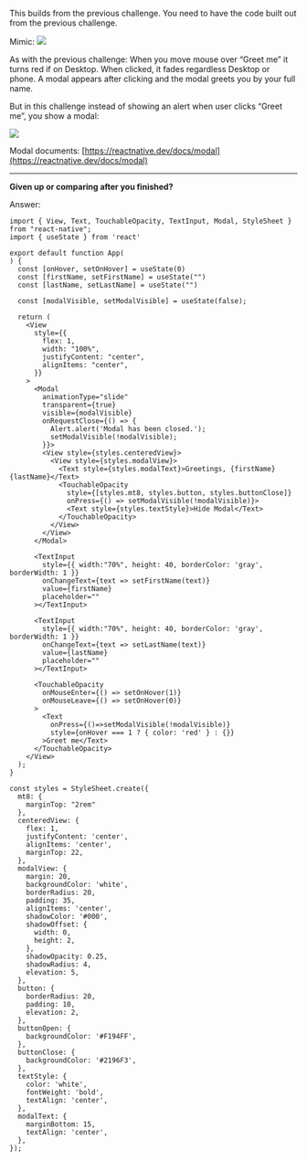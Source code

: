 
This builds from the previous challenge. You need to have the code built out from the previous challenge.

Mimic:
![](https://i.imgur.com/nnG9kMh.png)

As with the previous challenge: When you move mouse over “Greet me” it turns red if on Desktop. When clicked, it fades regardless Desktop or phone. A modal appears after clicking and the modal greets you by your full name.

But in this challenge instead of showing an alert when user clicks “Greet me”, you show a modal:

![](https://i.imgur.com/HR2MP38.png)


Modal documents:
[https://reactnative.dev/docs/modal](https://reactnative.dev/docs/modal)

----

**Given up or comparing after you finished?** 

Answer:
```
import { View, Text, TouchableOpacity, TextInput, Modal, StyleSheet } from "react-native";  
import { useState } from 'react'  
  
export default function App(  
) {  
  const [onHover, setOnHover] = useState(0)  
  const [firstName, setFirstName] = useState("")  
  const [lastName, setLastName] = useState("")  
  
  const [modalVisible, setModalVisible] = useState(false);  
  
  return (  
    <View  
      style={{  
        flex: 1,  
        width: "100%",  
        justifyContent: "center",  
        alignItems: "center",  
      }}  
    >  
      <Modal  
        animationType="slide"  
        transparent={true}  
        visible={modalVisible}  
        onRequestClose={() => {  
          Alert.alert('Modal has been closed.');  
          setModalVisible(!modalVisible);  
        }}>  
        <View style={styles.centeredView}>  
          <View style={styles.modalView}>  
            <Text style={styles.modalText}>Greetings, {firstName} {lastName}</Text>  
            <TouchableOpacity  
              style={[styles.mt8, styles.button, styles.buttonClose]}  
              onPress={() => setModalVisible(!modalVisible)}>  
              <Text style={styles.textStyle}>Hide Modal</Text>  
            </TouchableOpacity>  
          </View>  
        </View>  
      </Modal>  
  
      <TextInput  
        style={{ width:"70%", height: 40, borderColor: 'gray', borderWidth: 1 }}  
        onChangeText={text => setFirstName(text)}  
        value={firstName}  
        placeholder=""  
      ></TextInput>  
  
      <TextInput  
        style={{ width:"70%", height: 40, borderColor: 'gray', borderWidth: 1 }}  
        onChangeText={text => setLastName(text)}  
        value={lastName}  
        placeholder=""  
      ></TextInput>  
  
      <TouchableOpacity  
        onMouseEnter={() => setOnHover(1)}  
        onMouseLeave={() => setOnHover(0)}  
      >  
        <Text   
          onPress={()=>setModalVisible(!modalVisible)}  
          style={onHover === 1 ? { color: 'red' } : {}}  
        >Greet me</Text>  
      </TouchableOpacity>  
    </View>  
  );  
}  
  
const styles = StyleSheet.create({  
  mt8: {  
    marginTop: "2rem"  
  },  
  centeredView: {  
    flex: 1,  
    justifyContent: 'center',  
    alignItems: 'center',  
    marginTop: 22,  
  },  
  modalView: {  
    margin: 20,  
    backgroundColor: 'white',  
    borderRadius: 20,  
    padding: 35,  
    alignItems: 'center',  
    shadowColor: '#000',  
    shadowOffset: {  
      width: 0,  
      height: 2,  
    },  
    shadowOpacity: 0.25,  
    shadowRadius: 4,  
    elevation: 5,  
  },  
  button: {  
    borderRadius: 20,  
    padding: 10,  
    elevation: 2,  
  },  
  buttonOpen: {  
    backgroundColor: '#F194FF',  
  },  
  buttonClose: {  
    backgroundColor: '#2196F3',  
  },  
  textStyle: {  
    color: 'white',  
    fontWeight: 'bold',  
    textAlign: 'center',  
  },  
  modalText: {  
    marginBottom: 15,  
    textAlign: 'center',  
  },  
});
```